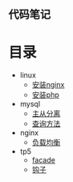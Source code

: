 ## 代码笔记
# 目录
* linux
  * [安装nginx](linux/centos7安装nginx.md)
  * [安装php](linux/centos7安装php.md)
* mysql
  * [主从分离](mysql/从0开始主从分离配置.md)
  * [查询方法](mysql/操作记录.md)
* nginx
  * [负载均衡](nginx/nginx负载均衡.md)
* tp5
  * [facade](tp5/facade（门面）.md)
  * [钩子](tp5/钩子（HOOK）.md)
